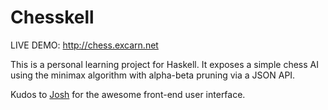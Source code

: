 Chesskell
=========

LIVE DEMO: http://chess.excarn.net

This is a personal learning project for Haskell. It exposes a simple chess AI using the minimax algorithm with alpha-beta pruning via a JSON API.

Kudos to [Josh](https://github.com/lime-green) for the awesome front-end user interface.
